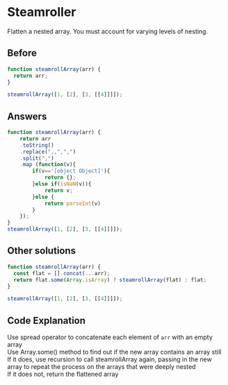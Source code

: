 # Steamroller
Flatten a nested array. You must account for varying levels of nesting.

## Before
```javascript
function steamrollArray(arr) {
  return arr;
}

steamrollArray([1, [2], [3, [[4]]]]);
```
## Answers
```javascript
function steamrollArray(arr) {
    return arr
    .toString()
    .replace(",,",",")
    .split(",")
    .map (function(v){
        if(v=='[object Object]'){
            return {};
        }else if(isNaN(v)){
            return v;
        }else {
            return parseInt(v)
        }
    }); 
} 
steamrollArray([1, [2], [3, [[4]]]]);
```
## Other solutions
```javascript
function steamrollArray(arr) {
  const flat = [].concat(...arr);
  return flat.some(Array.isArray) ? steamrollArray(flat) : flat;
}

steamrollArray([1, [2], [3, [[4]]]]);
```
## Code Explanation
Use spread operator to concatenate each element of `arr` with an empty array </br>
Use Array.some() method to find out if the new array contains an array still</br>
If it does, use recursion to call steamrollArray again, passing in the new array to repeat the process on the arrays that were deeply nested</br>
If it does not, return the flattened array</br>

